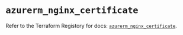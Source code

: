 # `azurerm_nginx_certificate`

Refer to the Terraform Registory for docs: [`azurerm_nginx_certificate`](https://registry.terraform.io/providers/hashicorp/azurerm/3.63.0/docs/resources/nginx_certificate).
